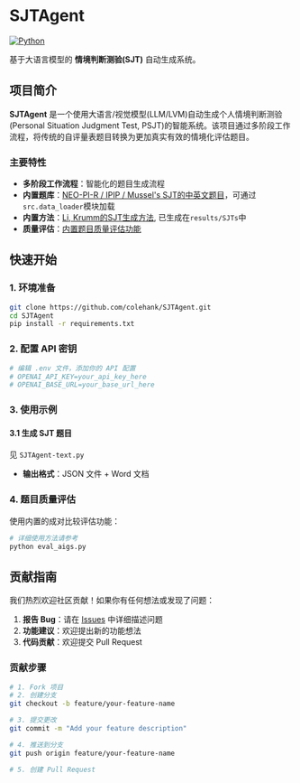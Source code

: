 # SJTAgent

[![Python](https://img.shields.io/badge/Python-3.10+-blue.svg)](https://www.python.org/downloads/)


基于大语言模型的 **情境判断测验(SJT)** 自动生成系统。

## 项目简介

**SJTAgent** 是一个使用大语言/视觉模型(LLM/LVM)自动生成个人情境判断测验(Personal Situation Judgment Test, PSJT)的智能系统。该项目通过多阶段工作流程，将传统的自评量表题目转换为更加真实有效的情境化评估题目。

### 主要特性

- **多阶段工作流程**：智能化的题目生成流程  
- **内置题库**：[NEO-PI-R / IPIP / Mussel's SJT的中英文题目](src/datasets/scales)，可通过`src.data_loader`模块加载
- **内置方法**：[Li, Krumm的SJT生成方法](make_baseline_sjt.py), 已生成在`results/SJTs`中
- **质量评估**：[内置题目质量评估功能](eval_aigs.py)


## 快速开始

### 1. 环境准备

```bash
git clone https://github.com/colehank/SJTAgent.git
cd SJTAgent
pip install -r requirements.txt
```

### 2. 配置 API 密钥

```bash
# 编辑 .env 文件，添加你的 API 配置
# OPENAI_API_KEY=your_api_key_here
# OPENAI_BASE_URL=your_base_url_here
```

### 3. 使用示例

#### 3.1 生成 SJT 题目

见 `SJTAgent-text.py` 
- **输出格式**：JSON 文件 + Word 文档

### 4. 题目质量评估

使用内置的成对比较评估功能：

```bash
# 详细使用方法请参考
python eval_aigs.py
```

## 贡献指南

我们热烈欢迎社区贡献！如果你有任何想法或发现了问题：

1. **报告 Bug**：请在 [Issues](https://github.com/colehank/SJTAgent/issues) 中详细描述问题
2. **功能建议**：欢迎提出新的功能想法
3. **代码贡献**：欢迎提交 Pull Request

### 贡献步骤

```bash
# 1. Fork 项目
# 2. 创建分支
git checkout -b feature/your-feature-name

# 3. 提交更改
git commit -m "Add your feature description"

# 4. 推送到分支
git push origin feature/your-feature-name

# 5. 创建 Pull Request
```